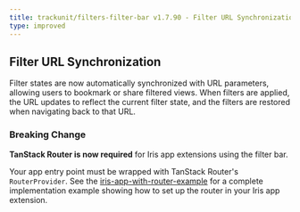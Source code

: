 ```yaml
---
title: trackunit/filters-filter-bar v1.7.90 - Filter URL Synchronization
type: improved
---
```


## Filter URL Synchronization

Filter states are now automatically synchronized with URL parameters, allowing users to bookmark or share filtered views. When filters are applied, the URL updates to reflect the current filter state, and the filters are restored when navigating back to that URL.

### Breaking Change

**TanStack Router is now required** for Iris app extensions using the filter bar. 

Your app entry point must be wrapped with TanStack Router's `RouterProvider`. See the [iris-app-with-router-example](https://github.com/csk-trackunit/iris-app-with-router-example/blob/main/libs/context-test/src/index.tsx) for a complete implementation example showing how to set up the router in your Iris app extension.
